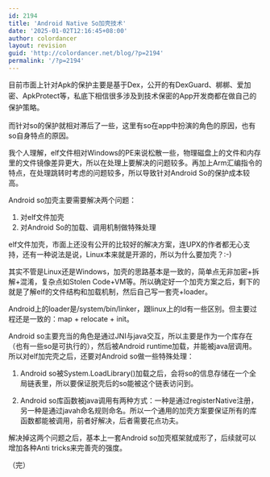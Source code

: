 ```yaml
---
id: 2194
title: 'Android Native So加壳技术'
date: '2025-01-02T12:16:45+08:00'
author: colordancer
layout: revision
guid: 'http://colordancer.net/blog/?p=2194'
permalink: '/?p=2194'
---
```


 <span style="line-height: 1.6em;">目前市面上针对Apk的保护主要是基于Dex，公开的有DexGuard、梆梆、爱加密、ApkProtect等，私底下相信很多涉及到技术保密的App开发商都在做自己的保护策略。</span>

 而针对so的保护就相对滞后了一些，这里有so在app中扮演的角色的原因，也有so自身特点的原因。

 我个人理解，elf文件相对Windows的PE来说松散一些，物理磁盘上的文件和内存里的文件镜像差异更大，所以在处理上要解决的问题较多。再加上Arm汇编指令的特点，在处理跳转时考虑的问题较多，所以导致针对Android So的保护成本较高。

 Android so加壳主要需要解决两个问题：  
 1. 对elf文件加壳  
 2. 对Android So的加载、调用机制做特殊处理

 elf文件加壳，市面上还没有公开的比较好的解决方案，连UPX的作者都无心支持，还有一种说法是说，Linux本来就是开源的，所以为什么要加壳？:-)

 其实不管是Linux还是Windows，加壳的思路基本是一致的，简单点无非加密+拆解+混淆，复杂点如Stolen Code+VM等。所以确定好一个加壳方案之后，剩下的就是了解elf的文件结构和加载机制，然后自己写一套壳+loader。

 Android上的loader是/system/bin/linker，跟linux上的ld有一些区别。但主要过程还是一致的：map + relocate + init。

 Android so主要充当的角色是通过JNI与java交互，所以主要是作为一个库存在（也有一些so是可执行的），然后被Android runtime加载，并能被java层调用。所以对elf加完壳之后，还要对Android so做一些特殊处理：

 1. Android so被System.LoadLibrary()加载之后，会将so的信息存储在一个全局链表里，所以要保证脱壳后的so能被这个链表访问到。

 2. Android so库函数被java调用有两种方式：一种是通过registerNative注册，另一种是通过javah命名规则命名。所以一个通用的加壳方案要保证所有的库函数都能被调用，前者好解决，后者需要花点功夫。

 解决掉这两个问题之后，基本上一套Android so加壳框架就成形了，后续就可以增加各种Anti tricks来完善壳的强度。

 （完）